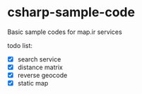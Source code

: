 # csharp-sample-code
Basic sample codes for map.ir services

todo list:

- [x] search service
- [x] distance matrix
- [x] reverse geocode
- [x] static map
